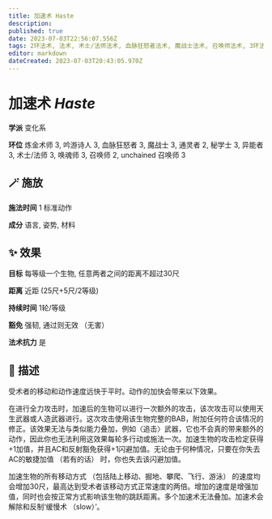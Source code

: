 ```yaml
---
title: 加速术 Haste
description: 
published: true
date: 2023-07-03T22:56:07.556Z
tags: 2环法术, 法术, 术士/法师法术, 血脉狂怒者法术, 魔战士法术, 召唤师法术, 3环法术, 秘学士法术, unchained 召唤师法术, 吟游诗人法术, 变化系, 炼金术师法术, 异能者法术, 通灵者法术, 唤魂师法术
editor: markdown
dateCreated: 2023-07-03T20:43:05.970Z
---
```


# **加速术** *Haste*

**学派** 变化系 

**环位** 炼金术师 3, 吟游诗人 3, 血脉狂怒者 3, 魔战士 3, 通灵者 2, 秘学士 3, 异能者 3, 术士/法师 3, 唤魂师 3, 召唤师 2, unchained 召唤师 3

## 🪄 施放

**施法时间** 1 标准动作

**成分** 语言, 姿势, 材料

## ✨ 效果 

**目标** 每等级一个生物, 任意两者之间的距离不超过30尺 

**距离** 近距 (25尺+5尺/2等级)  

**持续时间** 1轮/等级 

**豁免** 强韧, 通过则无效 （无害）

**法术抗力** 是

## 📖 描述

受术者的移动和动作速度远快于平时。动作的加快会带来以下效果。

在进行全力攻击时，加速后的生物可以进行一次额外的攻击，该次攻击可以使用天生武器或人造武器进行。这次攻击使用该生物完整的BAB，附加任何符合该情况的修正。该效果无法与类似能力叠加，例如〈追击〉武器，它也不会真的带来额外的动作，因此你也无法利用这效果每轮多行动或施法一次。加速生物的攻击检定获得+1加值，并且AC和反射豁免获得+1闪避加值。无论由于何种情况，只要在你失去AC的敏捷加值 （若有的话） 时，你也失去该闪避加值。

加速生物的所有移动方式 （包括陆上移动、掘地、攀爬、飞行、游泳） 的速度均会增加30尺，最高达到受术者该移动方式正常速度的两倍。增加的速度是增强加值，同时也会按正常方式影响该生物的跳跃距离。多个加速术无法叠加。加速术会解除和反制‘缓慢术 （slow）’。
    